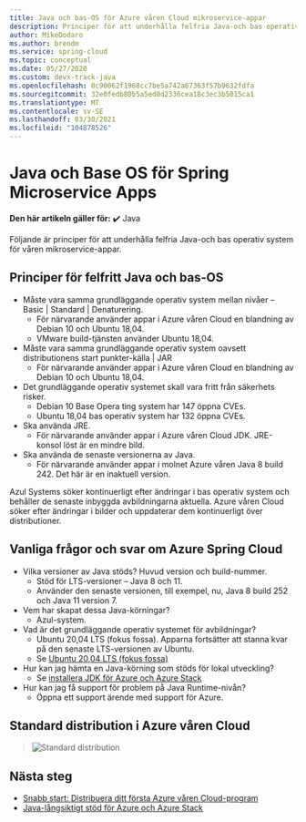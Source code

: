 ```yaml
---
title: Java och bas-OS för Azure våren Cloud mikroservice-appar
description: Principer för att underhålla felfria Java-och bas operativ system för Azure våren Cloud mikroservice-appar
author: MikeDodaro
ms.author: brendm
ms.service: spring-cloud
ms.topic: conceptual
ms.date: 05/27/2020
ms.custom: devx-track-java
ms.openlocfilehash: 0c90062f1968cc7be5a742a67363f57b9632fdfa
ms.sourcegitcommit: 32e0fedb80b5a5ed0d2336cea18c3ec3b5015ca1
ms.translationtype: MT
ms.contentlocale: sv-SE
ms.lasthandoff: 03/30/2021
ms.locfileid: "104878526"
---
```

# <a name="java-and-base-os-for-spring-microservice-apps"></a>Java och Base OS för Spring Microservice Apps

**Den här artikeln gäller för:** ✔️ Java

Följande är principer för att underhålla felfria Java-och bas operativ system för våren mikroservice-appar.
## <a name="principles-for-healthy-java-and-base-os"></a>Principer för felfritt Java och bas-OS
* Måste vara samma grundläggande operativ system mellan nivåer – Basic | Standard | Denaturering.
    * För närvarande använder appar i Azure våren Cloud en blandning av Debian 10 och Ubuntu 18,04.
    * VMware build-tjänsten använder Ubuntu 18,04.
* Måste vara samma grundläggande operativ system oavsett distributionens start punkter-källa | JAR
    * För närvarande använder appar i Azure våren Cloud en blandning av Debian 10 och Ubuntu 18,04.
* Det grundläggande operativ systemet skall vara fritt från säkerhets risker.
    * Debian 10 Base Opera ting system har 147 öppna CVEs.
    * Ubuntu 18,04 bas operativ system har 132 öppna CVEs.
* Ska använda JRE.
    * För närvarande använder appar i Azure våren Cloud JDK. JRE-konsol löst är en mindre bild.
* Ska använda de senaste versionerna av Java.
    * För närvarande använder appar i molnet Azure våren Java 8 build 242. Det här är en inaktuell version.
 
Azul Systems söker kontinuerligt efter ändringar i bas operativ system och behåller de senaste inbyggda avbildningarna aktuella. Azure våren Cloud söker efter ändringar i bilder och uppdaterar dem kontinuerligt över distributioner.
 
## <a name="faq-for-azure-spring-cloud"></a>Vanliga frågor och svar om Azure Spring Cloud

* Vilka versioner av Java stöds? Huvud version och build-nummer.
    * Stöd för LTS-versioner – Java 8 och 11.
    * Använder den senaste versionen, till exempel, nu, Java 8 build 252 och Java 11 version 7.
* Vem har skapat dessa Java-körningar?
    * Azul-system.
* Vad är det grundläggande operativ systemet för avbildningar?
    * Ubuntu 20,04 LTS (fokus fossa). Apparna fortsätter att stanna kvar på den senaste LTS-versionen av Ubuntu.
    * Se [Ubuntu 20,04 LTS (fokus fossa)](http://releases.ubuntu.com/focal/)
* Hur kan jag hämta en Java-körning som stöds för lokal utveckling? 
    * Se [installera JDK för Azure och Azure Stack](/azure/developer/java/fundamentals/java-jdk-install)
* Hur kan jag få support för problem på Java Runtime-nivån?
    * Öppna ett support ärende med support för Azure.
 
## <a name="default-deployment-on-azure-spring-cloud"></a>Standard distribution i Azure våren Cloud

> ![Standard distribution](media/spring-cloud-principles/spring-cloud-default-deployment.png)
 
## <a name="next-steps"></a>Nästa steg

* [Snabb start: Distribuera ditt första Azure våren Cloud-program](spring-cloud-quickstart.md)
* [Java-långsiktigt stöd för Azure och Azure Stack](/azure/developer/java/fundamentals/java-jdk-long-term-support)
